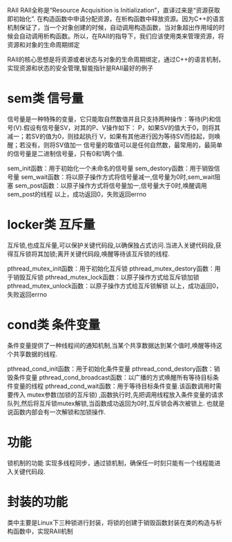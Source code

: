 RAII
RAII全称是“Resource Acquisition is Initialization”，直译过来是“资源获取即初始化”.
在构造函数中申请分配资源，在析构函数中释放资源。因为C++的语言机制保证了，当一个对象创建的时候，自动调用构造函数，当对象超出作用域的时候会自动调用析构函数。所以，在RAII的指导下，我们应该使用类来管理资源，将资源和对象的生命周期绑定

RAII的核心思想是将资源或者状态与对象的生命周期绑定，通过C++的语言机制，实现资源和状态的安全管理,智能指针是RAII最好的例子
# sem类 信号量
信号量是一种特殊的变量，它只能取自然数值并且只支持两种操作：等待(P)和信号(V).假设有信号量SV，对其的P、V操作如下：
  P，如果SV的值大于0，则将其减一；若SV的值为0，则挂起执行
  V，如果有其他进行因为等待SV而挂起，则唤醒；若没有，则将SV值加一
信号量的取值可以是任何自然数，最常用的，最简单的信号量是二进制信号量，只有0和1两个值.

sem_init函数：用于初始化一个未命名的信号量
sem_destory函数：用于销毁信号量
sem_wait函数：将以原子操作方式将信号量减一,信号量为0时,sem_wait阻塞
sem_post函数：以原子操作方式将信号量加一,信号量大于0时,唤醒调用sem_post的线程
以上，成功返回0，失败返回errno

# locker类 互斥量 
互斥锁,也成互斥量,可以保护关键代码段,以确保独占式访问.当进入关键代码段,获得互斥锁将其加锁;离开关键代码段,唤醒等待该互斥锁的线程.

pthread_mutex_init函数：用于初始化互斥锁
pthread_mutex_destory函数：用于销毁互斥锁
pthread_mutex_lock函数：以原子操作方式给互斥锁加锁
pthread_mutex_unlock函数：以原子操作方式给互斥锁解锁
以上，成功返回0，失败返回errno

# cond类 条件变量
条件变量提供了一种线程间的通知机制,当某个共享数据达到某个值时,唤醒等待这个共享数据的线程.

pthread_cond_init函数：用于初始化条件变量
pthread_cond_destory函数：销毁条件变量
pthread_cond_broadcast函数：以广播的方式唤醒所有等待目标条件变量的线程
pthread_cond_wait函数：用于等待目标条件变量.该函数调用时需要传入 mutex参数(加锁的互斥锁) ,函数执行时,先把调用线程放入条件变量的请求队列,然后将互斥锁mutex解锁,当函数成功返回为0时,互斥锁会再次被锁上. 也就是说函数内部会有一次解锁和加锁操作.

# 功能
锁机制的功能
实现多线程同步，通过锁机制，确保任一时刻只能有一个线程能进入关键代码段.

# 封装的功能
类中主要是Linux下三种锁进行封装，将锁的创建于销毁函数封装在类的构造与析构函数中，实现RAII机制
